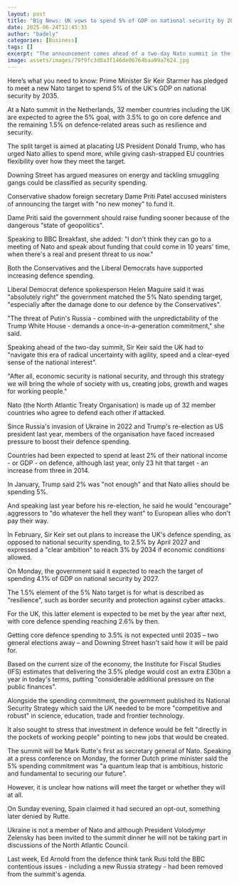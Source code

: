 ```yaml
---
layout: post
title: "Big News: UK vows to spend 5% of GDP on national security by 2035"
date: 2025-06-24T12:45:33
author: "badely"
categories: [Business]
tags: []
excerpt: "The announcement comes ahead of a two-day Nato summit in the Netherlands."
image: assets/images/79f9fc3d0a3f146de06764baa99a7624.jpg
---
```


Here’s what you need to know: Prime Minister Sir Keir Starmer has pledged to meet a new Nato target to spend 5% of the UK's GDP on national security by 2035.

At a Nato summit in the Netherlands, 32 member countries including the UK are expected to agree the 5% goal, with 3.5% to go on core defence and the remaining 1.5% on defence-related areas such as resilience and security. 

The split target is aimed at placating US President Donald Trump, who has urged Nato allies to spend more, while giving cash-strapped EU countries flexibility over how they meet the target.

Downing Street has argued measures on energy and tackling smuggling gangs could be classified as security spending. 

Conservative shadow foreign secretary Dame Priti Patel accused ministers of announcing the target with "no new money" to fund it.

Dame Priti said the government should raise funding sooner because of the dangerous "state of geopolitics".

Speaking to BBC Breakfast, she added: "I don't think they can go to a meeting of Nato and speak about funding that could come in 10 years' time, when there's a real and present threat to us now."

Both the Conservatives and the Liberal Democrats have supported increasing defence spending. 

Liberal Democrat defence spokesperson Helen Maguire said it was "absolutely right" the government matched the 5% Nato spending target, "especially after the damage done to our defence by the Conservatives".

"The threat of Putin's Russia - combined with the unpredictability of the Trump White House - demands a once-in-a-generation commitment," she said.

Speaking ahead of the two-day summit, Sir Keir said the UK had to "navigate this era of radical uncertainty with agility, speed and a clear-eyed sense of the national interest". 

"After all, economic security is national security, and through this strategy we will bring the whole of society with us, creating jobs, growth and wages for working people."

Nato (the North Atlantic Treaty Organisation) is made up of 32 member countries who agree to defend each other if attacked. 

Since Russia's invasion of Ukraine in 2022 and Trump's re-election as US president last year, members of the organisation have faced increased pressure to boost their defence spending.

Countries had been expected to spend at least 2% of their national income - or GDP - on defence, although last year, only 23 hit that target - an increase from three in 2014.

In January, Trump said 2% was "not enough" and that Nato allies should be spending 5%.

And speaking last year before his re-election, he said he would "encourage" aggressors to "do whatever the hell they want" to European allies who don't pay their way.

In February, Sir Keir set out plans to increase the UK's defence spending, as opposed to national security spending, to 2.5% by April 2027 and expressed a "clear ambition" to reach 3% by 2034 if economic conditions allowed.

On Monday, the government said it expected to reach the target of spending 4.1% of GDP on national security by 2027.

The 1.5% element of the 5% Nato target is for what is described as "resilience", such as border security and protection against cyber attacks.

For the UK, this latter element is expected to be met by the year after next, with core defence spending reaching 2.6% by then. 

Getting core defence spending to 3.5% is not expected until 2035 – two general elections away – and Downing Street hasn't said how it will be paid for.

Based on the current size of the economy, the Institute for Fiscal Studies (IFS) estimates that delivering the 3.5% pledge would cost an extra £30bn a year in today's terms, putting "considerable additional pressure on the public finances".

Alongside the spending commitment, the government published its National Security Strategy which said the UK needed to be more "competitive and robust" in science, education, trade and frontier technology. 

It also sought to stress that investment in defence would be felt "directly in the pockets of working people" pointing to new jobs that would be created. 

The summit will be Mark Rutte's first as secretary general of Nato. Speaking at a press conference on Monday, the former Dutch prime minister said the 5% spending commitment was "a quantum leap that is ambitious, historic and fundamental to securing our future".

However, it is unclear how nations will meet the target or whether they will at all.

On Sunday evening, Spain claimed it had secured an opt-out, something later denied by Rutte.

Ukraine is not a member of Nato and although President Volodymyr Zelensky has been invited to the summit dinner he will not be taking part in discussions of the North Atlantic Council.

Last week, Ed Arnold from the defence think tank Rusi told the BBC contentious issues - including a new Russia strategy - had been removed from the summit's agenda. 


